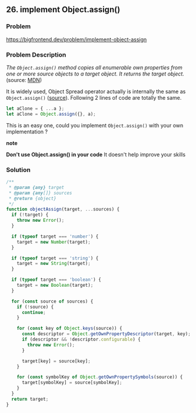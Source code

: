 ## 26. implement Object.assign()

### Problem

https://bigfrontend.dev/problem/implement-object-assign

### Problem Description

_The `Object.assign()` method copies all enumerable own properties from one or more source objects to a target object. It returns the target object._ (source: [MDN](https://developer.mozilla.org/en-US/docs/Web/JavaScript/Reference/Global_Objects/Object/assign))

It is widely used, Object Spread operator actually is internally the same as `Object.assign()` ([source](https://github.com/tc39/proposal-object-rest-spread/blob/master/Spread.md)). Following 2 lines of code are totally the same.

```js
let aClone = { ...a };
let aClone = Object.assign({}, a);
```

This is an easy one, could you implement `Object.assign()` with your own implementation ?

**note**

**Don't use Object.assign() in your code** It doesn't help improve your skills

### Solution

```js
/**
 * @param {any} target
 * @param {any[]} sources
 * @return {object}
 */
function objectAssign(target, ...sources) {
  if (!target) {
    throw new Error();
  }

  if (typeof target === 'number') {
    target = new Number(target);
  }

  if (typeof target === 'string') {
    target = new String(target);
  }

  if (typeof target === 'boolean') {
    target = new Boolean(target);
  }

  for (const source of sources) {
    if (!source) {
      continue;
    }

    for (const key of Object.keys(source)) {
      const descriptor = Object.getOwnPropertyDescriptor(target, key);
      if (descriptor && !descriptor.configurable) {
        throw new Error();
      }

      target[key] = source[key];
    }

    for (const symbolKey of Object.getOwnPropertySymbols(source)) {
      target[symbolKey] = source[symbolKey];
    }
  }
  return target;
}
```
